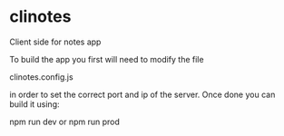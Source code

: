 # clinotes
Client side for notes app

To build the app you first will need to modify the file

clinotes.config.js

in order to set the correct port and ip of the server. Once done you can build it using:

npm run dev
or
npm run prod

